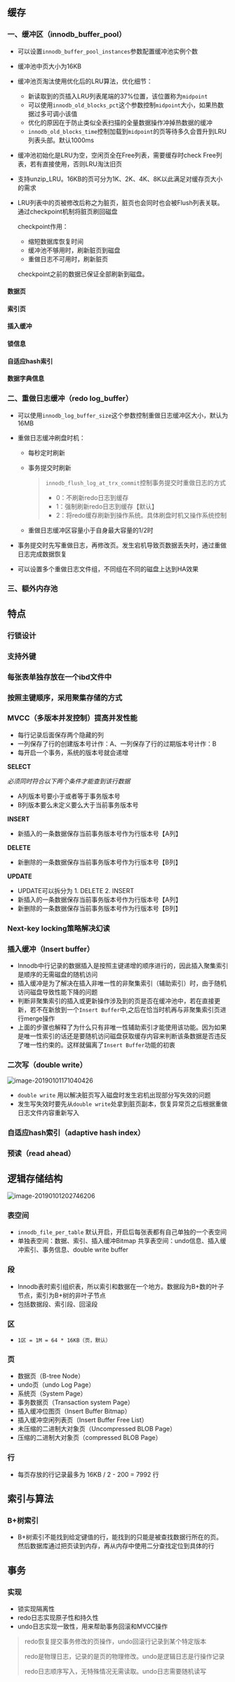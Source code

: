 ## 缓存

### 一、缓冲区（innodb_buffer_pool）

- 可以设置`innodb_buffer_pool_instances`参数配置缓冲池实例个数

- 缓冲池中页大小为16KB

- 缓冲池页淘汰使用优化后的LRU算法，优化细节：

  - 新读取到的页插入LRU列表尾端的37%位置，该位置称为`midpoint`
  - 可以使用`innodb_old_blocks_pct`这个参数控制`midpoint`大小，如果热数据过多可调小该值
  - 优化的原因在于防止类似全表扫描的全量数据操作冲掉热数据的缓冲
  - `innodb_old_blocks_time`控制加载到`midpoint`的页等待多久会晋升到LRU列表头部。默认1000ms

- 缓冲池初始化是LRU为空，空闲页全在Free列表，需要缓存时check Free列表，若有直接使用，否则LRU淘汰旧页

- 支持unzip_LRU。16KB的页可分为1K、2K、4K、8K以此满足对缓存页大小的需求

- LRU列表中的页被修改后称之为脏页，脏页也会同时也会被Flush列表关联。通过checkpoint机制将脏页刷回磁盘

  checkpoint作用：

  - 缩短数据库恢复时间
  - 缓冲池不够用时，刷新脏页到磁盘
  - 重做日志不可用时，刷新脏页

  checkpoint之前的数据已保证全部刷新到磁盘。

#### 数据页

#### 索引页

#### 插入缓冲

#### 锁信息

#### 自适应hash索引

#### 数据字典信息

### 二、重做日志缓冲（redo log_buffer）

- 可以使用`innodb_log_buffer_size`这个参数控制重做日志缓冲区大小，默认为16MB

- 重做日志缓冲刷盘时机：
  - 每秒定时刷新

  - 事务提交时刷新

    > `innodb_flush_log_at_trx_commit`控制事务提交时重做日志的方式
    >
    > - 0：不刷新redo日志到缓存
    > - 1：强制刷新redo日志到缓存【默认】
    > - 2：将redo缓存刷新到操作系统。具体刷盘时机又操作系统控制

  - 重做日志缓冲区容量小于自身最大容量的1/2时

- 事务提交时先写重做日志，再修改页。发生宕机导致页数据丢失时，通过重做日志完成数据恢复

- 可以设置多个重做日志文件组，不同组在不同的磁盘上达到HA效果

### 三、额外内存池



## 特点

### 行锁设计
### 支持外键
### 每张表单独存放在一个ibd文件中
### 按照主键顺序，采用聚集存储的方式
### MVCC（多版本并发控制）提高并发性能

- 每行记录后面保存两个隐藏的列
- 一列保存了行的创建版本号计作：A、一列保存了行的过期版本号计作：B
- 每开启一个事务，系统的版本号就会递增

**SELECT**

*必须同时符合以下两个条件才能查到该行数据*

- A列版本号要小于或者等于事务版本号
- B列版本要么未定义要么大于当前事务版本号

**INSERT**

- 新插入的一条数据保存当前事务版本号作为行版本号【A列】

**DELETE**

- 新删除的一条数据保存当前事务版本号作为行版本号【B列】

**UPDATE**

- UPDATE可以拆分为   1. DELETE  2. INSERT
- 新插入的一条数据保存当前事务版本号作为行版本号【A列】
- 新删除的一条数据保存当前事务版本号作为行版本号【B列】

### Next-key locking策略解决幻读
### 插入缓冲（Insert buffer）

- Innodb中行记录的数据插入是按照主键递增的顺序进行的，因此插入聚集索引是顺序的无需磁盘的随机访问
- 插入缓冲是为了解决在插入非唯一性的非聚集索引（辅助索引）时，由于随机访问磁盘导致性能下降的问题
- 判断非聚集索引的插入或更新操作涉及到的页是否在缓冲池中，若在直接更新，若不在新放到一个`Insert Buffer`中,之后在恰当时机再与非聚集索引页进行merge操作
- 上面的步骤也解释了为什么只有非唯一性辅助索引才能使用该功能。因为如果是唯一性索引的话还是要随机访问磁盘获取缓存内容来判断该条数据是否违反了唯一性约束的。这样就偏离了`Insert Buffer`功能的初衷

### 二次写（double write）

![image-20190101171040426](../images/999999/image-20190101171040426.png)

- `double write` 用以解决脏页写入磁盘时发生宕机出现部分写失效的问题
- 发生写失效时要先从`double write`处拿到脏页副本，恢复异常页之后根据重做日志文件内容重新写入

### 自适应hash索引（adaptive hash index）
### 预读（read ahead）

## 逻辑存储结构

![image-20190101202746206](../images/999999/image-20190101202746206.png)

### 表空间

- `innodb_file_per_table` 默认开启，开启后每张表都有自己单独的一个表空间
- 单独表空间：数据、索引、插入缓冲Bitmap   共享表空间：undo信息、插入缓冲索引、事务信息、double write buffer

### 段

- Innodb表时索引组织表，所以索引和数据在一个地方。数据段为B+数的叶子节点，索引为B+树的非叶子节点
- 包括数据段、索引段、回滚段

### 区

- `1区 = 1M = 64 * 16KB（页，默认）`

### 页

- 数据页（B-tree Node）
- undo页（undo Log Page）
- 系统页（System Page）
- 事务数据页（Transaction system Page）
- 插入缓冲位图页（Insert Buffer Bitmap）
- 插入缓冲空闲列表页（Insert Buffer Free List）
- 未压缩的二进制大对象页（Uncompressed BLOB Page）
- 压缩的二进制大对象页（compressed BLOB Page）

### 行

- 每页存放的行记录最多为  16KB / 2 - 200 = 7992 行

## 索引与算法

### B+树索引

- B+树索引不能找到给定键值的行，能找到的只能是被查找数据行所在的页。然后数据库通过把页读到内存，再从内存中使用二分查找定位到具体的行



## 事务

### 实现

- 锁实现隔离性
- redo日志实现原子性和持久性
- undo日志实现一致性，用来帮助事务回滚和MVCC操作

> redo恢复提交事务修改的页操作，undo回滚行记录到某个特定版本
>
> redo是物理日志，记录的是页的物理修改。undo是逻辑日志是行操作记录
>
> redo日志顺序写入，无特殊情况无需读取。undo日志需要随机读写